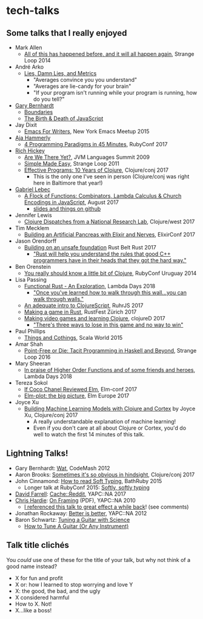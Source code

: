 # tech-talks

## Some talks that I really enjoyed
* Mark Allen
    * [All of this has happened before, and it will all happen again](https://www.youtube.com/watch?v=jmRE5pXFi04), Strange Loop 2014
* André Arko
    * [Lies, Damn Lies, and Metrics](https://www.youtube.com/watch?v=pYbgcDfM2Ts)
        * "Averages convince you you understand"
        * "Averages are lie-candy for your brain"
	    * "If your program isn't running while your program is running, how do you tell?"
* [Gary Bernhardt](https://www.destroyallsoftware.com/talks)
    * [Boundaries](https://www.destroyallsoftware.com/talks/boundaries)
    * [The Birth & Death of JavaScript](https://www.destroyallsoftware.com/talks/the-birth-and-death-of-javascript)
* Jay Dixit
    * [Emacs For Writers](https://www.youtube.com/watch?v=FtieBc3KptU), New York Emacs Meetup 2015
* [Aja Hammerly](http://www.thagomizer.com/)
    * [4 Programming Paradigms in 45 Minutes](https://www.youtube.com/watch?v=3TBq__oKUzk), RubyConf 2017
* [Rich Hickey](https://github.com/tallesl/Rich-Hickey-fanclub)
    * [Are We There Yet?](https://www.infoq.com/presentations/Are-We-There-Yet-Rich-Hickey), JVM Languages Summit 2009
    * [Simple Made Easy](https://www.infoq.com/presentations/Simple-Made-Easy), Strange Loop 2011
    * [Effective Programs: 10 Years of Clojure](https://www.youtube.com/watch?v=2V1FtfBDsLU), Clojure/conj 2017
	    * This is the only one I've seen in person (Clojure/conj was right here in Baltimore that year!)
* [Gabriel Lebec](https://twitter.com/g_lebec)
    * [A Flock of Functions: Combinators, Lambda Calculus & Church Encodings in JavaScript](https://www.youtube.com/watch?v=3VQ382QG-y4), August 2017
	    * [slides and things on github](https://github.com/glebec/lambda-talk)
* Jennifer Lewis
    * [Clojure Dispatches from a National Research Lab](https://www.youtube.com/watch?v=pjFmF6pezsw), Clojure/west 2017
* Tim Mecklem
    * [Building an Artificial Pancreas with Elixir and Nerves](https://www.youtube.com/watch?v=ARQD4BN_5ns), ElixirConf 2017
* Jason Orendorff
    * [Building on an unsafe foundation](https://www.youtube.com/watch?v=rTo2u13lVcQ) Rust Belt Rust 2017
        * ["Rust will help you understand the rules that good C++ programmers have in their heads that they got the hard way."](https://www.youtube.com/watch?v=rTo2u13lVcQ&t=33m25s)
* Ben Orenstein
    * [You really should know a little bit of Clojure](https://www.youtube.com/watch?v=c9TSQJPKs6A), RubyConf Uruguay 2014
* Lisa Passing
    * [Functional Rust - An Exploration](https://www.youtube.com/watch?v=Ve8HUfU3ELQ), Lambda Days 2018
        * ["Once you've learned how to walk through this wall...you can walk through walls."](https://www.youtube.com/watch?v=Ve8HUfU3ELQ&t=5m55s)
	* [An adequate intro to ClojureScript](https://www.youtube.com/watch?v=bl7BaLcjg0A), RuhrJS 2017
	* [Making a game in Rust](https://www.youtube.com/watch?v=Ktwl97Ph-SI), RustFest Zürich 2017
	* [Making video games and learning Clojure](https://www.youtube.com/watch?v=TcyTErqmB_4), clojureD 2017
	    * ["There's three ways to lose in this game and no way to win"](https://www.youtube.com/watch?v=TcyTErqmB_4&t=19m48s)
* Paul Phillips
    * [Things and Cothings](https://www.youtube.com/watch?v=gqSBM_kLJaI), Scala World 2015
* Amar Shah
    * [Point-Free or Die: Tacit Programming in Haskell and Beyond](https://www.youtube.com/watch?v=seVSlKazsNk), Strange Loop 2016
* Mary Sheeran
    * [In praise of Higher Order Functions and of some friends and heroes](https://oylenshpeegul.wordpress.com/2018/04/01/in-praise-of-higher-order-functions/), Lambda Days 2018
* Tereza Sokol
    * [If Coco Chanel Reviewed Elm](https://www.youtube.com/watch?v=Wiw3YcwGwrU), Elm-conf 2017
	* [Elm-plot: the big picture](https://www.youtube.com/watch?v=qTdXFRloYWU), Elm Europe 2017
* Joyce Xu
    * [Building Machine Learning Models with Clojure and Cortex](https://www.youtube.com/watch?v=0m6wz2vClQI) by Joyce Xu, Clojure/conj 2017
        * A really understandable explanation of machine learning!
        * Even if you don't care at all about Clojure or Cortex, you'd do well to watch the first 14 minutes of this talk.

## Lightning Talks!
* Gary Bernhardt: [Wat](https://www.destroyallsoftware.com/talks/wat), CodeMash 2012 
* Aaron Brooks: [Sometimes it's so obvious in hindsight](https://www.youtube.com/watch?v=lq_WEM461M0), Clojure/conj 2017
* John Cinnamond: [How to read Soft Typing](https://www.youtube.com/watch?v=Jp0VKD_7pmw#t=15m), BathRuby 2015
    * Longer talk at RubyConf 2015: [Softly, softly typing](https://www.youtube.com/watch?v=XGLYHQ1BLfM)
* [David Farrell](https://twitter.com/PerlTricks): [Cache::Reddit](https://www.youtube.com/watch?v=ZT4BJEIu-SY), YAPC::NA 2017
* [Chris Hardie](https://twitter.com/chrishardie): [On Framing](https://chrishardie.com/files/framing-lightning.pdf) (PDF), YAPC::NA 2010
    * [I referenced this talk to great effect a while back](https://www.activestate.com/blog/2016/06/perl-hacker-webinar#comment-2736794698)! (see comments)
* Jonathan Rockaway: [Better is better‎](https://www.youtube.com/watch?v=t1lHMY8DAJY&t=40s), YAPC::NA 2012
* Baron Schwartz: [Tuning a Guitar with Science](https://www.youtube.com/watch?v=U6BwggT3wGY)
    * [How to Tune A Guitar (Or Any Instrument)](https://www.xaprb.com/blog/2014/01/18/how-to-tune-guitar/)

## Talk title clichés
You *could* use one of these for the title of your talk, but why not
think of a good name instead?
* X for fun and profit
* X or: how I learned to stop worrying and love Y
* X: the good, the bad, and the ugly
* X considered harmful
* How to X. Not!
* X...like a boss!
